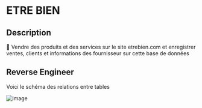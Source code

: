 # ETRE BIEN

## Description

:pushpin: Vendre des produits et des services sur le site etrebien.com et enregistrer ventes, clients et informations des fournisseur sur cette base de données

## Reverse Engineer

Voici le schéma des relations entre tables


![image](300115140/ETREBIENINGEN.png)


